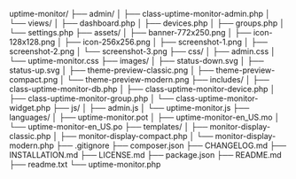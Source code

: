 uptime-monitor/
├── admin/
│   ├── class-uptime-monitor-admin.php
│   └── views/
│       ├── dashboard.php
│       ├── devices.php
│       ├── groups.php
│       └── settings.php
├── assets/
│   ├── banner-772x250.png
│   ├── icon-128x128.png
│   ├── icon-256x256.png
│   ├── screenshot-1.png
│   ├── screenshot-2.png
│   └── screenshot-3.png
├── css/
│   ├── admin.css
│   └── uptime-monitor.css
├── images/
│   ├── status-down.svg
│   ├── status-up.svg
│   ├── theme-preview-classic.png
│   ├── theme-preview-compact.png
│   └── theme-preview-modern.png
├── includes/
│   ├── class-uptime-monitor-db.php
│   ├── class-uptime-monitor-device.php
│   ├── class-uptime-monitor-group.php
│   └── class-uptime-monitor-widget.php
├── js/
│   ├── admin.js
│   └── uptime-monitor.js
├── languages/
│   ├── uptime-monitor.pot
│   ├── uptime-monitor-en_US.mo
│   └── uptime-monitor-en_US.po
├── templates/
│   ├── monitor-display-classic.php
│   ├── monitor-display-compact.php
│   └── monitor-display-modern.php
├── .gitignore
├── composer.json
├── CHANGELOG.md
├── INSTALLATION.md
├── LICENSE.md
├── package.json
├── README.md
├── readme.txt
└── uptime-monitor.php